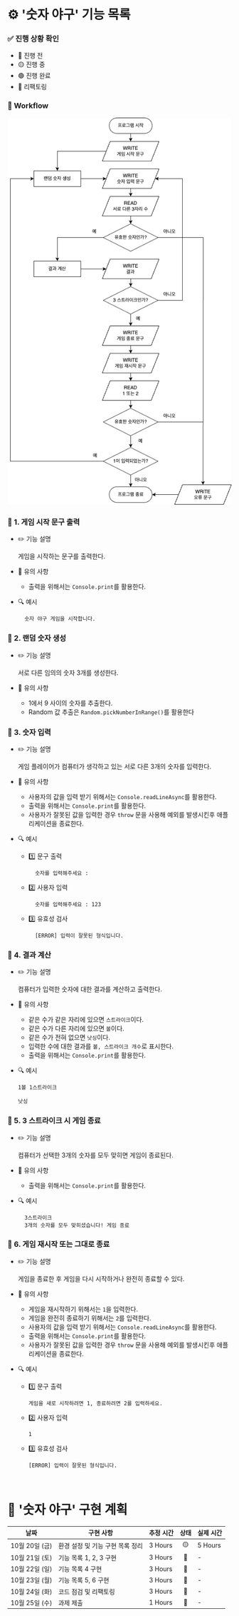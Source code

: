 # ⚙️ '숫자 야구' 기능 목록

### ✅ 진행 상황 확인

- 🔴 진행 전
- 🟡 진행 중
- 🟢 진행 완료
- 🔵 리팩토링

### 🔗 Workflow

![workflow](./docs/workflow.png)

### 🔴 1. 게임 시작 문구 출력

- ✏️ 기능 설명

  게임을 시작하는 문구를 출력한다.

- 🚫 유의 사항

  - 출력을 위해서는 `Console.print`를 활용한다.

- 🔍 예시

        숫자 야구 게임을 시작합니다.

### 🔴 2. 랜덤 숫자 생성

- ✏️ 기능 설명

  서로 다른 임의의 숫자 3개를 생성한다.

- 🚫 유의 사항

  - 1에서 9 사이의 숫자를 추출한다.
  - Random 값 추출은 `Random.pickNumberInRange()`를 활용한다

### 🔴 3. 숫자 입력

- ✏️ 기능 설명

  게임 플레이어가 컴퓨터가 생각하고 있는 서로 다른 3개의 숫자를 입력한다.

- 🚫 유의 사항

  - 사용자의 값을 입력 받기 위해서는 `Console.readLineAsync`를 활용한다.
  - 출력을 위해서는 `Console.print`를 활용한다.
  - 사용자가 잘못된 값을 입력한 경우 `throw` 문을 사용해 예외를 발생시킨후 애플리케이션을 종료한다.

- 🔍 예시

  - 1️⃣ 문구 출력

          숫자를 입력해주세요 :

  - 2️⃣ 사용자 입력

          숫자를 입력해주세요 : 123

  - 3️⃣ 유효성 검사

          [ERROR] 입력이 잘못된 형식입니다.

### 🔴 4. 결과 계산

- ✏️ 기능 설명

  컴퓨터가 입력한 숫자에 대한 결과를 계산하고 출력한다.

- 🚫 유의 사항

  - 같은 수가 같은 자리에 있으면 `스트라이크`이다.
  - 같은 수가 다른 자리에 있으면 `볼`이다.
  - 같은 수가 전혀 없으면 `낫싱`이다.
  - 입력한 수에 대한 결과를 `볼, 스트라이크 개수`로 표시한다.
  - 출력을 위해서는 `Console.print`를 활용한다.

- 🔍 예시

  ```
  1볼 1스트라이크
  ```

  ```
  낫싱
  ```

### 🔴 5. 3 스트라이크 시 게임 종료

- ✏️ 기능 설명

  컴퓨터가 선택한 3개의 숫자를 모두 맞히면 게임이 종료된다.

- 🚫 유의 사항

  - 출력을 위해서는 `Console.print`를 활용한다.

- 🔍 예시

        3스트라이크
        3개의 숫자를 모두 맞히셨습니다! 게임 종료

### 🔴 6. 게임 재시작 또는 그대로 종료

- ✏️ 기능 설명

  게임을 종료한 후 게임을 다시 시작하거나 완전히 종료할 수 있다.

- 🚫 유의 사항

  - 게임을 재시작하기 위해서는 `1`을 입력한다.
  - 게임을 완전히 종료하기 위해서는 `2`를 입력한다.
  - 사용자의 값을 입력 받기 위해서는 `Console.readLineAsync`를 활용한다.
  - 출력을 위해서는 `Console.print`를 활용한다.
  - 사용자가 잘못된 값을 입력한 경우 `throw` 문을 사용해 예외를 발생시킨후 애플리케이션을 종료한다.

- 🔍 예시

  - 1️⃣ 문구 출력

        게임을 새로 시작하려면 1, 종료하려면 2를 입력하세요.

  - 2️⃣ 사용자 입력

        1

  - 3️⃣ 유효성 검사

        [ERROR] 입력이 잘못된 형식입니다.

<br/>

# 📆 '숫자 야구' 구현 계획

<table>
<thead>
<th style="text-align: center">날짜</th>
<th style="text-align: center">구현 사항</th>
<th style="text-align: center">추정 시간</th>
<th style="text-align: center">상태</th>
<th style="text-align: center">실제 시간</th>
</thead>
<tr>
<td>10월 20일 (금)</td>
<td>환경 설정 및 기능 구현 목록 정리</td>
<td>3 Hours</td>
<td style="text-align: center">🟡</td>
<td>5 Hours</td>
</tr>
<tr>
<td>10월 21일 (토)</td>
<td>기능 목록 1, 2, 3 구현</td>
<td>3 Hours</td>
<td style="text-align: center">🔴</td>
<td>-</td>
</tr>
<tr>
<td>10월 22일 (일)</td>
<td>기능 목록 4 구현</td>
<td>3 Hours</td>
<td style="text-align: center">🔴</td>
<td>-</td>
</tr>
<tr>
<td>10월 23일 (월)</td>
<td>기능 목록 5, 6 구현</td>
<td>3 Hours</td>
<td style="text-align: center">🔴</td>
<td>-</td>
</tr>
<tr>
<td>10월 24일 (화)</td>
<td>코드 점검 및 리팩토링</td>
<td>3 Hours</td>
<td style="text-align: center">🔴</td>
<td>-</td>
</tr>
<tr>
<td>10월 25일 (수)</td>
<td>과제 제출</td>
<td>1 Hours</td>
<td style="text-align: center">🔴</td>
<td>-</td>
</tr>
</table>

